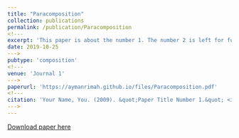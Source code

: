 ```yaml
---
title: "Paracomposition"
collection: publications 
permalink: /publication/Paracomposition
<!--- 
excerpt: 'This paper is about the number 1. The number 2 is left for future work.'
date: 2019-10-25
---> 
pubtype: 'composition'
<!--- 
venue: 'Journal 1'
---> 
paperurl: 'https://aymanrimah.github.io/files/Paracomposition.pdf'
<!--- 
citation: 'Your Name, You. (2009). &quot;Paper Title Number 1.&quot; <i>Journal 1</i>. 1(1).'
---> 
---
```


<!---  
#This paper is about the number 1. The number 2 is left for future work.
---> 
[Download paper here](https://aymanrimah.github.io/files/Paracomposition.pdf)
<!--- 
Recommended citation: Your Name, You. (2009). "Paper Title Number 1." <i>Journal 1</i>. 1(1). 
 ---> 
